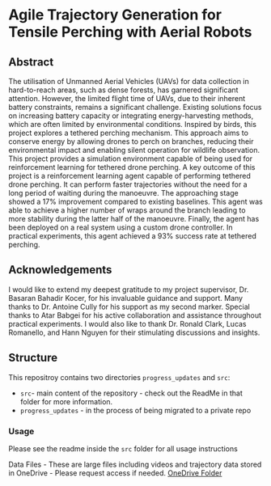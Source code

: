 # Agile Trajectory Generation for Tensile Perching with Aerial Robots

## Abstract

The utilisation of Unmanned Aerial Vehicles (UAVs) for data collection in hard-to-reach areas, such as dense forests, has garnered significant attention. However, the limited flight time of UAVs, due to their inherent battery constraints, remains a significant challenge. Existing solutions focus on increasing battery capacity or integrating energy-harvesting methods, which are often limited by environmental conditions. Inspired by birds, this project explores a tethered perching mechanism. This approach aims to conserve energy by allowing drones to perch on branches, reducing their environmental impact and enabling silent operation for wildlife observation.
This project provides a simulation environment capable of being used for reinforcement learning for tethered drone perching. A key outcome of this project is a reinforcement learning agent capable of performing tethered drone perching. It can perform faster trajectories without the need for a long period of waiting during the manoeuvre. The approaching stage showed a 17% improvement compared to existing baselines. This agent was able to achieve a higher number of wraps around the branch leading to more stability during the latter half of the manoeuvre. Finally, the agent has been deployed on a real system using a custom drone controller. In practical experiments, this agent achieved a 93% success rate at tethered perching.

## Acknowledgements

I would like to extend my deepest gratitude to my project supervisor, Dr. Basaran Bahadir Kocer, for his invaluable guidance and support. Many thanks to Dr. Antoine Cully for his support as my second marker. Special thanks to Atar Babgei for his active collaboration and assistance throughout practical experiments. I would also like to thank Dr. Ronald Clark, Lucas Romanello, and Hann Nguyen for their stimulating discussions and insights.

## Structure
This repositroy contains two directories `progress_updates` and `src`:
- `src`- main content of the repository - check out the ReadMe in that folder for more information.
- `progress_updates` - in the process of being migrated to a private repo

### Usage
Please see the readme inside the `src` folder for all usage instructions

Data Files - These are large files including videos and trajectory data stored in OneDrive - Please request access if needed.
[OneDrive Folder](https://imperiallondon-my.sharepoint.com/:f:/r/personal/afb23_ic_ac_uk/Documents/Shared_Folder/Tensile_Perching_Flight_Data?csf=1&web=1&e=7oB62n)
